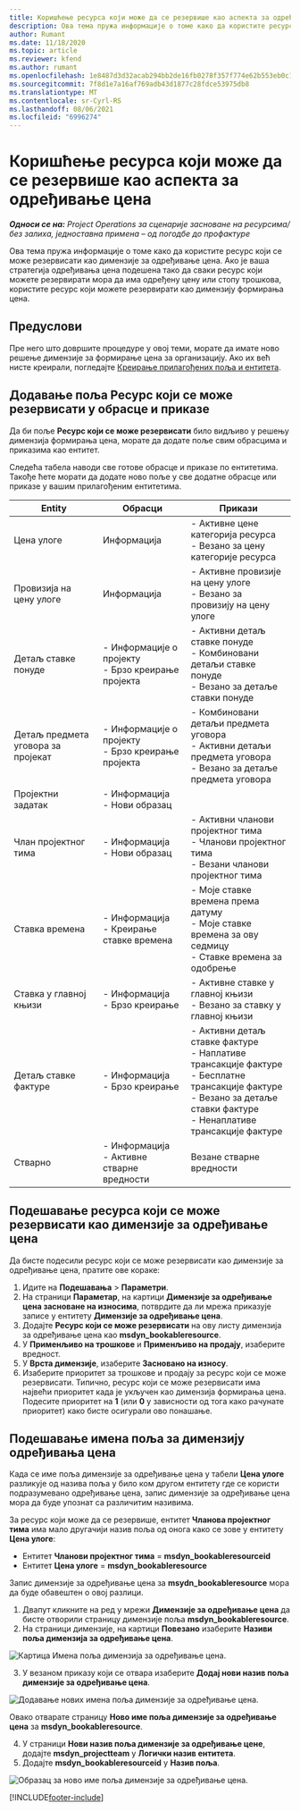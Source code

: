 ```yaml
---
title: Коришћење ресурса који може да се резервише као аспекта за одређивање цена
description: Ова тема пружа информације о томе како да користите ресурс који се може резервисати као димензије за одређивање цена.
author: Rumant
ms.date: 11/18/2020
ms.topic: article
ms.reviewer: kfend
ms.author: rumant
ms.openlocfilehash: 1e8487d3d32acab294bb2de16fb0278f357f774e62b553eb0c1ebd5b6246e332
ms.sourcegitcommit: 7f8d1e7a16af769adb43d1877c28fdce53975db8
ms.translationtype: MT
ms.contentlocale: sr-Cyrl-RS
ms.lasthandoff: 08/06/2021
ms.locfileid: "6996274"
---
```

# <a name="use-a-bookable-resource-as-a-pricing-dimension"></a>Коришћење ресурса који може да се резервише као аспекта за одређивање цена

 _**Односи се на:** Project Operations за сценарије засноване на ресурсима/без залиха, једноставна примена – од погодбе до профактуре_ 

Ова тема пружа информације о томе како да користите ресурс који се може резервисати као димензије за одређивање цена. Ако је ваша стратегија одређивања цена подешена тако да сваки ресурс који можете резервирати мора да има одређену цену или стопу трошкова, користите ресурс који можете резервирати као димензију формирања цена.

## <a name="prerequisites"></a>Предуслови
Пре него што довршите процедуре у овој теми, морате да имате ново решење димензије за формирање цена за организацију. Ако их већ нисте креирали, погледајте [Креирање прилагођених поља и ентитета](../pricing-costing/create-custom-fields-entities-pricing-dimensions.md).

## <a name="add-the-bookable-resource-field-to-forms-and-views"></a>Додавање поља Ресурс који се може резервисати у обрасце и приказе
Да би поље **Ресурс који се може резервисати** било видљиво у решењу димензија формирања цена, морате да додате поље свим обрасцима и приказима као ентитет.

Следећа табела наводи све готове обрасце и приказе по ентитетима. Такође ћете морати да додате ново поље у све додатне обрасце или приказе у вашим прилагођеним ентитетима.

|   Entity        | Обрасци   |Прикази        |
| ------------------------------|---------------------------------|----------------------------------|
|  Цена улоге| Информација | - Активне цене категорија ресурса<br> - Везано за цену категорије ресурса |
|  Провизија на цену улоге| Информација| - Активне провизије на цену улоге<br>- Везано за провизију на цену улоге |
|  Детаљ ставке понуде| - Информације о пројекту<br>- Брзо креирање пројекта| - Активни детаљ ставке понуде<br>- Комбиновани детаљи ставке понуде<br>- Везано за детаље ставки понуде |
|  Детаљ предмета уговора за пројекат| - Информације о пројекту<br>- Брзо креирање пројекта| - Комбиновани детаљи предмета уговора<br>- Активни детаљи предмета уговора<br>- Везано за детаље предмета уговора |
|  Пројектни задатак| - Информација<br>- Нови образац| &nbsp; |
|  Члан пројектног тима| - Информација<br>- Нови образац| - Активни чланови пројектног тима<br>- Чланови пројектног тима<br>- Везани чланови пројектног тима |
|  Ставка времена| - Информација<br>- Креирање ставке времена| - Моје ставке времена према датуму<br>- Моје ставке времена за ову седмицу<br>- Ставке времена за одобрење|
|  Ставка у главној књизи| - Информација<br>- Брзо креирање| - Активне ставке у главној књизи<br>- Везано за ставку у главној књизи |
|  Детаљ ставке фактуре| - Информација<br>- Брзо креирање| - Активни детаљ ставке фактуре<br>- Наплативе трансакције фактуре<br>- Бесплатне трансакције фактуре<br>- Везано за детаље ставки фактуре <br>- Ненаплативе трансакције фактуре|
|  Стварно| - Информација<br>- Активне стварне вредности| Везане стварне вредности |

## <a name="set-up-a-bookable-resource-as-a-pricing-dimension"></a>Подешавање ресурса који се може резервисати као димензије за одређивање цена
Да бисте подесили ресурс који се може резервисати као димензије за одређивање цена, пратите ове кораке:

1. Идите на **Подешавања** > **Параметри**. 
2. На страници **Параметар**, на картици **Димензије за одређивање цена засноване на износима**, потврдите да ли мрежа приказује записе у ентитету **Димензије за одређивање цена**. 
2. Додајте **Ресурс који се може резервисати** на ову листу димензија за одређивање цена као **msdyn_bookableresource**. 
3. У **Применљиво на трошкове** и **Применљиво на продају**, изаберите вредност.
4. У **Врста димензије**, изаберите **Засновано на износу**. 
5. Изаберите приоритет за трошкове и продају за ресурс који се може резервисати. Типично, ресурс који се може резервисати има највећи приоритет када је укључен као димензија формирања цена. Подесите приоритет на **1** (или **0** у зависности од тога како рачунате приоритет) како бисте осигурали ово понашање.

## <a name="set-up-pricing-dimension-field-names"></a>Подешавање имена поља за димензију одређивања цена

Када се име поља димензије за одређивање цена у табели **Цена улоге** разликује од назива поља у било ком другом ентитету где се користи подразумевано одређивање цена, запис димензије за одређивање цена мора да буде упознат са различитим називима.  

За ресурс који може да се резервише, ентитет **Чланова пројектног тима** има мало другачији назив поља од онога како се зове у ентитету **Цена улоге**: 

 - Ентитет **Чланови пројектног тима** = **msdyn_bookableresourceid**
 - Ентитет **Цена улоге** = **msdyn_bookableresource**

Запис димензије за одређивање цена за **msydn_bookableresource** мора да буде обавештен о овој разлици.

1. Двапут кликните на ред у мрежи **Димензије за одређивање цена** да бисте отворили страницу димензије поља **msdyn_bookableresource**.
2. На страници димензије, на картици **Повезано** изаберите **Називи поља димензија за одређивање цена**.

  ![Картица Имена поља димензија за одређивање цена.](media/PD-fieldname.png)

3. У везаном приказу који се отвара изаберите **Додај нови назив поља димензије за одређивање цена**.

  ![Додавање нових имена поља димензије за одређивање цена.](media/Add-NewPD-fieldname.png)

  Овако отварате страницу **Ново име поља димензије за одређивање цена** за **msdyn_bookableresource**. 

4. У страници **Нови назив поља димензије за одређивање цене**, додајте **msdyn_projectteam** у **Логички назив ентитета**.
5. Додајте **msdyn_bookableresourceid** у **Назив поља**.

 ![Образац за ново име поља димензије за одређивање цена.](media/PD-fieldname-Added.png)


[!INCLUDE[footer-include](../includes/footer-banner.md)]